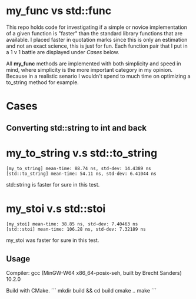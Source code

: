 # my_func vs std::func

This repo holds code for investigating if a simple or novice implementation of a given function is "faster" than the standard library functions that are available. I placed faster in quotation marks since this is only an estimation and not an exact science, this is just for fun. Each function pair that I put in a 1 v 1 battle are displayed under *Cases* below.


All **my_func** methods are implemented with both simplicity and speed in mind, where simplicity is the more important category in my opinion. Because in a realistic senario I wouldn't spend to much time on optimizing a to_string method for example.

# Cases

## Converting std::string to int and back

# my_to_string v.s std::to_string

```
[my_to_string] mean-time: 88.74 ns, std-dev: 14.4389 ns
[std::to_string] mean-time: 54.11 ns, std-dev: 6.41044 ns
```

std::string is faster for sure in this test.


# my_stoi v.s std::stoi
```
[my_stoi] mean-time: 38.85 ns, std-dev: 7.40463 ns
[std::stoi] mean-time: 106.28 ns, std-dev: 7.32189 ns
```

my_stoi was faster for sure in this test.


## Usage

Compiler:  gcc (MinGW-W64 x86_64-posix-seh, built by Brecht Sanders) 10.2.0

Build with CMake.
´´´
mkdir build && cd build
cmake ..
make
´´´